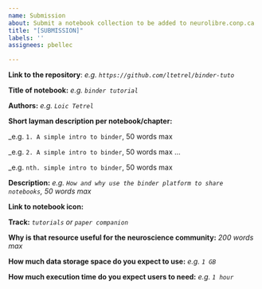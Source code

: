 ```yaml
---
name: Submission
about: Submit a notebook collection to be added to neurolibre.conp.ca
title: "[SUBMISSION]"
labels: ''
assignees: pbellec

---
```


**Link to the repository**: 
_e.g. `https://github.com/ltetrel/binder-tuto`_
 
**Title of notebook:**
_e.g. `binder tutorial`_
 
**Authors:** 
_e.g. `Loic Tetrel`_

**Short layman description per notebook/chapter:**

_e.g. `1. A simple intro to binder`, 50 words max

_e.g. `2. A simple intro to binder`, 50 words max
...

_e.g. `nth. simple intro to binder`, 50 words max

**Description:** 
_e.g. `How and why use the binder platform to share notebooks`, 50 words max_

**Link to notebook icon:**
  
**Track:** 
_`tutorials` or `paper companion`_

**Why is that resource useful for the neuroscience community:**
_200 words max_

**How much data storage space do you expect to use:** 
_e.g. `1 GB`_

**How much execution time do you expect users to need:**
_e.g. `1 hour`_
